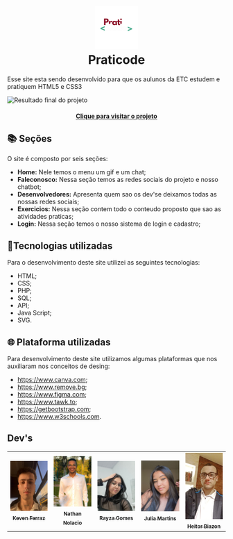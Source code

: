 <h1 align="center">
 <img src="view/_img/Logo-SemFundo.png" width="100px;" alt="Logo"/>
  <br>
    Praticode
</h1>

Esse site esta sendo desenvolvido para que os aulunos da ETC estudem e pratiquem HTML5 e CSS3

![Resultado final do projeto](site.jpeg)

<h4 align="center">
 <a href="https://praticode.com">Clique para visitar o projeto</a>
</h4>

## 📚 Seções

O site é composto por seis seções:

- **Home:** Nele temos o menu um gif e um chat;
- **Faleconosco:** Nessa seção temos as redes sociais do projeto e nosso chatbot;
- **Desenvolvedores:** Apresenta quem sao os dev'se deixamos todas as nossas redes sociais;
- **Exercicios:** Nessa seção contem todo o conteudo proposto que sao as atividades praticas;
- **Login:** Nessa seção temos o nosso sistema de login e cadastro;

## 📂Tecnologias utilizadas

Para o desenvolvimento deste site utilizei as seguintes tecnologias:

- HTML;
- CSS;
- PHP;
- SQL;
- API;
- Java Script;
- SVG.

## 🌐 Plataforma utilizadas
Para desenvolvimento deste site utilizamos algumas plataformas que nos auxiliaram nos conceitos de desing:

- https://www.canva.com;
- https://www.remove.bg;
- https://www.figma.com;
- https://www.tawk.to;
- https://getbootstrap.com;
- https://www.w3schools.com.
  
<h2>Dev's</h2>

<table>
  <tr>
    <td align="center">
      <a href="https://github.com/Kevenferraz39">
          <img src="view/_img/eu.jpeg" width="100px;" alt="Foto do Keven Ferraz"/><br>
        <sub>
          <b>Keven Ferraz</b>
        </sub>
      </a>
    </td>
    <td align="center">
      <a href="https://github.com/nathannolacio">
          <img src="view/_img/nathan.jpeg" width="100px;" alt="Foto do Nathan "/><br>
        <sub>
          <b>Nathan Nolacio</b>
        </sub>
      </a>
    </td>
    <td align="center">
      <a href="https://github.com/RayzaDSbr">
          <img src="view/_img/Rayza.jpeg" width="100px;" alt="Foto do Rayza"/><br>
        <sub>
          <b>Rayza Gomes</b>
        </sub>
      </a>
    </td>
     <td align="center">
      <a href="https://github.com/.....">
          <img src="view/_img/julia.jpeg" width="100px;" alt="Foto do Julia"/><br>
        <sub>
          <b>Julia Martins</b>
        </sub>
      </a>
    </td>
     <td align="center">
      <a href="https://github.com/HeitorBiazon">
          <img src="view/_img/heitor.jpeg" width="100px;" alt="Foto do Heitor"/><br>
        <sub>
          <b>Heitor Biazon</b>
        </sub>
      </a>
    </td>
  </tr>
</table>
